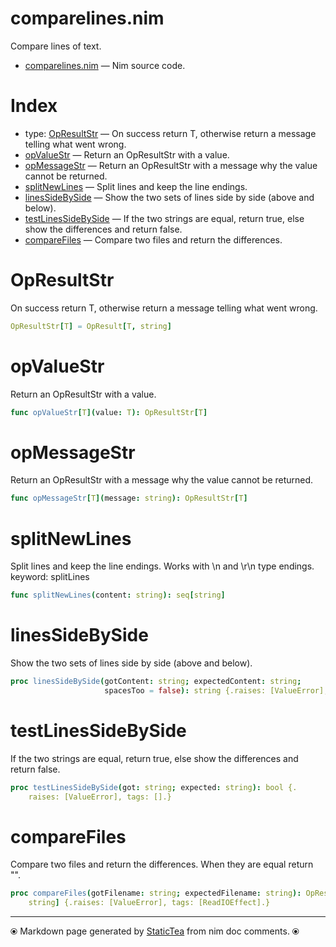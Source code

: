 # comparelines.nim

Compare lines of text.


* [comparelines.nim](../src/comparelines.nim) &mdash; Nim source code.
# Index

* type: [OpResultStr](#opresultstr) &mdash; On success return T, otherwise return a message telling what went wrong.
* [opValueStr](#opvaluestr) &mdash; Return an OpResultStr with a value.
* [opMessageStr](#opmessagestr) &mdash; Return an OpResultStr with a message why the value cannot be returned.
* [splitNewLines](#splitnewlines) &mdash; Split lines and keep the line endings.
* [linesSideBySide](#linessidebyside) &mdash; Show the two sets of lines side by side (above and below).
* [testLinesSideBySide](#testlinessidebyside) &mdash; If the two strings are equal, return true, else show the differences and return false.
* [compareFiles](#comparefiles) &mdash; Compare two files and return the differences.

# OpResultStr

On success return T, otherwise return a message telling what went wrong.


~~~nim
OpResultStr[T] = OpResult[T, string]
~~~

# opValueStr

Return an OpResultStr with a value.


~~~nim
func opValueStr[T](value: T): OpResultStr[T]
~~~

# opMessageStr

Return an OpResultStr with a message why the value cannot be returned.


~~~nim
func opMessageStr[T](message: string): OpResultStr[T]
~~~

# splitNewLines

Split lines and keep the line endings. Works with \n and \r\n
type endings. keyword: splitLines


~~~nim
func splitNewLines(content: string): seq[string]
~~~

# linesSideBySide

Show the two sets of lines side by side (above and below).


~~~nim
proc linesSideBySide(gotContent: string; expectedContent: string;
                     spacesToo = false): string {.raises: [ValueError], tags: [].}
~~~

# testLinesSideBySide

If the two strings are equal, return true, else show the
differences and return false.


~~~nim
proc testLinesSideBySide(got: string; expected: string): bool {.
    raises: [ValueError], tags: [].}
~~~

# compareFiles

Compare two files and return the differences. When they are equal
return "".


~~~nim
proc compareFiles(gotFilename: string; expectedFilename: string): OpResultStr[
    string] {.raises: [ValueError], tags: [ReadIOEffect].}
~~~


---
⦿ Markdown page generated by [StaticTea](https://github.com/flenniken/statictea/) from nim doc comments. ⦿

